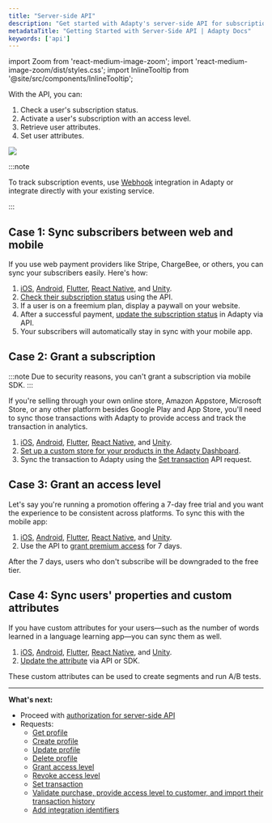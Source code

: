 ```yaml
---
title: "Server-side API"
description: "Get started with Adapty's server-side API for subscription management."
metadataTitle: "Getting Started with Server-Side API | Adapty Docs"
keywords: ['api']
---
```


import Zoom from 'react-medium-image-zoom';
import 'react-medium-image-zoom/dist/styles.css';
import InlineTooltip from '@site/src/components/InlineTooltip';

With the API, you can:

1. Check a user's subscription status.
2. Activate a user's subscription with an access level.
3. Retrieve user attributes.
4. Set user attributes.

<Zoom>
  <img src={require('./img/server.webp').default}
  style={{
    border: '1px solid #727272', /* border width and color */
    width: '700px', /* image width */
    display: 'block', /* for alignment */
    margin: '0 auto' /* center alignment */
  }}
/>
</Zoom>

<p> </p>

:::note

To track subscription events, use [Webhook](webhook) integration in Adapty or integrate directly with your existing service.

:::

## Case 1: Sync subscribers between web and mobile

If you use web payment providers like Stripe, ChargeBee, or others, you can sync your subscribers easily. Here's how:
1. <InlineTooltip tooltip="Assign a unique ID to each user">[iOS](identifying-users), [Android](android-identifying-users), [Flutter](flutter-identifying-users), [React Native](react-native-identifying-users), and [Unity](unity-identifying-users)</InlineTooltip>.
2. [Check their subscription status](ss-get-profile) using the API.
3. If a user is on a freemium plan, display a paywall on your website.
4. After a successful payment, [update the subscription status](ss-set-transaction) in Adapty via API.
5. Your subscribers will automatically stay in sync with your mobile app.

## Case 2: Grant a subscription

:::note
Due to security reasons, you can't grant a subscription via mobile SDK.
::: 

If you're selling through your own online store, Amazon Appstore, Microsoft Store, or any other platform besides Google Play and App Store, you'll need to sync those transactions with Adapty to provide access and track the transaction in analytics.

1. <InlineTooltip tooltip="Assign a unique ID to each user">[iOS](identifying-users), [Android](android-identifying-users), [Flutter](flutter-identifying-users), [React Native](react-native-identifying-users), and [Unity](unity-identifying-users)</InlineTooltip>.
2. [Set up a custom store for your products in the Adapty Dashboard](custom-store).
3. Sync the transaction to Adapty using the [Set transaction](ss-set-transaction) API request.

## Case 3: Grant an access level

Let's say you're running a promotion offering a 7-day free trial and you want the experience to be consistent across platforms. To sync this with the mobile app:

1. <InlineTooltip tooltip="Assign a unique ID to each user">[iOS](identifying-users), [Android](android-identifying-users), [Flutter](flutter-identifying-users), [React Native](react-native-identifying-users), and [Unity](unity-identifying-users)</InlineTooltip>.
2. Use the API to [grant premium access](ss-grant-access-level) for 7 days.

After the 7 days, users who don't subscribe will be downgraded to the free tier.

## Case 4: Sync users' properties and custom attributes

If you have custom attributes for your users—such as the number of words learned in a language learning app—you can sync them as well.

1. <InlineTooltip tooltip="Assign a unique ID to each user">[iOS](identifying-users), [Android](android-identifying-users), [Flutter](flutter-identifying-users), [React Native](react-native-identifying-users), and [Unity](unity-identifying-users)</InlineTooltip>.
2. [Update the attribute](ss-update-profile) via API or SDK.

These custom attributes can be used to create segments and run A/B tests.

---

**What's next:**

- Proceed with [authorization for server-side API](ss-authorization)
- Requests:
  - [Get profile](ss-get-profile)
  - [Create profile](ss-create-profile)
  - [Update profile](ss-update-profile)
  - [Delete profile](ss-delete-profile) 
  - [Grant access level](ss-grant-access-level)
  - [Revoke access level](ss-revoke-access-level)
  - [Set transaction](ss-set-transaction)
  - [Validate purchase, provide access level to customer, and import their transaction history](ss-purchase-in-stripe)
  - [Add integration identifiers](ss-add-integration)
